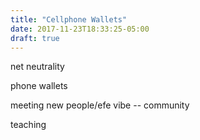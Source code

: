 ```yaml
---
title: "Cellphone Wallets"
date: 2017-11-23T18:33:25-05:00
draft: true
---
```



net neutrality

phone wallets

meeting new people/efe vibe -- community

teaching


